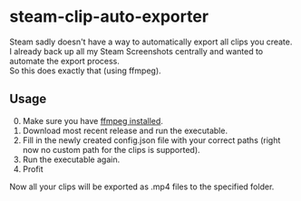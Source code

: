 # steam-clip-auto-exporter

Steam sadly doesn't have a way to automatically export all clips you create.\
I already back up all my Steam Screenshots centrally and wanted to automate the
export process.\
So this does exactly that (using ffmpeg).

## Usage

0. Make sure you have [ffmpeg installed](https://www.ffmpeg.org/download.html).
1. Download most recent release and run the executable.
2. Fill in the newly created config.json file with your correct paths (right now
   no custom path for the clips is supported).
3. Run the executable again.
4. Profit

Now all your clips will be exported as .mp4 files to the specified folder.
